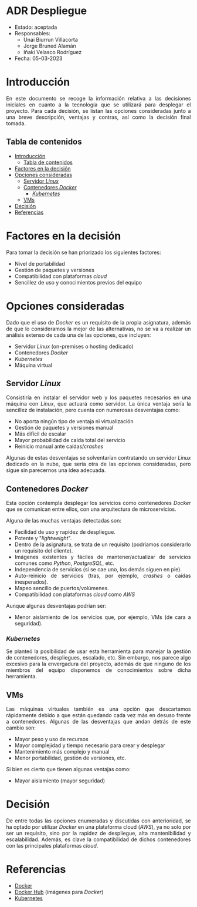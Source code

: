 # ADR Despliegue<!-- omit from toc -->

* Estado: aceptada
* Responsables:
  * Unai Biurrun Villacorta
  * Jorge Bruned Alamán
  * Iñaki Velasco Rodríguez
* Fecha: 05-03-2023

# Introducción
<div style="text-align: justify!important">

En este documento se recoge la información relativa a las decisiones iniciales en cuanto a la tecnología que se utilizará para desplegar el proyecto. 
Para cada decisión, se listan las opciones consideradas junto a una breve descripción, ventajas y contras, así como la decisión final tomada.
</div>

## Tabla de contenidos

<!-- [TOC] -->
- [Introducción](#introducción)
  - [Tabla de contenidos](#tabla-de-contenidos)
- [Factores en la decisión](#factores-en-la-decisión)
- [Opciones consideradas](#opciones-consideradas)
  - [Servidor *Linux*](#servidor-linux)
  - [Contenedores *Docker*](#contenedores-docker)
    - [*Kubernetes*](#kubernetes)
  - [VMs](#vms)
- [Decisión](#decisión)
- [Referencias](#referencias)

# Factores en la decisión
<div style="text-align: justify!important">

Para tomar la decisión se han priorizado los siguientes factores:
* Nivel de portabilidad
* Gestión de paquetes y versiones
* Compatibilidad con plataformas *cloud*
* Sencillez de uso y conocimientos previos del equipo
</div>

# Opciones consideradas
<div style="text-align: justify!important">

Dado que el uso de *Docker* es un requisito de la propia asignatura, además de que lo consideramos la mejor de las alternativas, no se va a realizar un análisis extenso de cada una de las opciones, que incluyen:

* Servidor *Linux* (on-premises o hosting dedicado)
* Contenedores *Docker*
* *Kubernetes*
* Máquina virtual
</div>

## Servidor *Linux*
<div style="text-align: justify!important">

Consistiría en instalar el servidor web y los paquetes necesarios en una máquina con *Linux*, que actuará como servidor. La única ventaja sería la sencillez de instalación, pero cuenta con numerosas desventajas como:

* No aporta ningún tipo de ventaja ni virtualización
* Gestión de paquetes y versiones manual
* Más difícil de escalar
* Mayor probabilidad de caída total del servicio
* Reinicio manual ante caídas/*crashes*

Algunas de estas desventajas se solventarían contratando un servidor *Linux* dedicado en la nube, que sería otra de las opciones consideradas, pero sigue sin parecernos una idea adecuada.
</div>

## Contenedores *Docker*
<div style="text-align: justify!important">

Esta opción contempla desplegar los servicios como contenedores *Docker* que se comunican entre ellos, con una arquitectura de microservicios.

Alguna de las muchas ventajas detectadas son:

* Facilidad de uso y rapidez de despliegue.
* Potente y "*lightweight*".
* Dentro de la asignatura, se trata de un requisito (podríamos considerarlo un requisito del cliente).
* Imágenes existentes y fáciles de mantener/actualizar de servicios comunes como *Python*, *PostgreSQL*, etc.
* Independencia de servicios (si se cae uno, los demás siguen en pie).
* Auto-reinicio de servicios (tras, por ejemplo, *crashes* o caídas inesperados).
* Mapeo sencillo de puertos/volúmenes.
* Compatibilidad con plataformas *cloud* como *AWS*

Aunque algunas desventajas podrían ser:
* Menor aislamiento de los servicios que, por ejemplo, VMs (de cara a seguridad).
</div>

### *Kubernetes*

<div style="text-align: justify!important">

Se planteó la posibilidad de usar esta herramienta para manejar la gestión de contenedores, despliegues, escalado, etc. Sin embargo, nos parece algo excesivo para la envergadura del proyecto,
además de que ninguno de los miembros del equipo disponemos de conocimientos sobre dicha herramienta.
</div>

## VMs
<div style="text-align: justify!important">

Las máquinas virtuales también es una opción que descartamos rápidamente debido a que están quedando cada vez más en desuso frente a contenedores. Algunas de las desventajas que andan detrás de este cambio son:

* Mayor peso y uso de recursos
* Mayor complejidad y tiempo necesario para crear y desplegar
* Mantenimiento más complejo y manual
* Menor portabilidad, gestión de versiones, etc.

Si bien es cierto que tienen algunas ventajas como:
* Mayor aislamiento (mayor seguridad)
</div>

# Decisión
<div style="text-align: justify!important">

De entre todas las opciones enumeradas y discutidas con anterioridad, se ha optado por utilizar *Docker* en una plataforma cloud (*AWS*), ya no solo por ser un requisito, sino por la rapidez de despliegue, alta mantenibilidad y escalabilidad. Además, es clave la compatibilidad de dichos contenedores con las principales plataformas *cloud*.
</div>

# Referencias<!-- opcional -->
<div style="text-align: justify!important">

* [Docker](https://www.docker.com/)
* [Docker Hub](https://hub.docker.com/) (imágenes para *Docker*)
* [Kubernetes](https://kubernetes.io/)
</div>